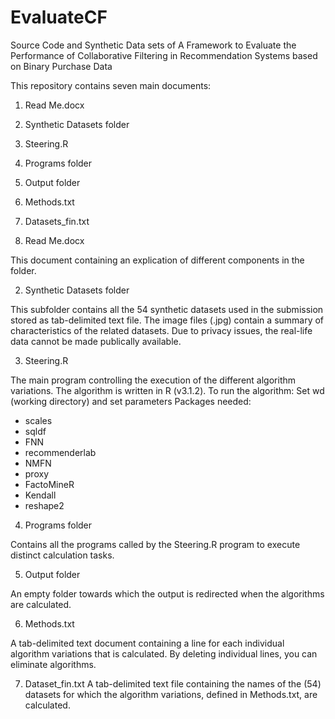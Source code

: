 # EvaluateCF
Source Code and Synthetic Data sets of A Framework to Evaluate the Performance of Collaborative Filtering in Recommendation Systems based on Binary Purchase Data

This repository contains seven main documents:
1)	Read Me.docx
2)	Synthetic Datasets folder
3)	Steering.R
4)	Programs folder
5)	Output folder
6)	Methods.txt
7)	Datasets_fin.txt


1)	Read Me.docx

This document containing an explication of different components in the folder.


2)	Synthetic Datasets folder

This subfolder contains all the 54 synthetic datasets used in the submission stored as tab-delimited text file. The image files (.jpg) contain a summary of characteristics of the related datasets. Due to privacy issues, the real-life data cannot be made publically available.


3)	Steering.R 

The main program controlling the execution of the different algorithm variations. The algorithm is written in R (v3.1.2). 
To run the algorithm: Set wd (working directory) and set parameters
Packages needed:
-	scales
-	sqldf
-	FNN
-	recommenderlab
-	NMFN
-	proxy
-	FactoMineR
-	Kendall
-	reshape2


4)	Programs folder

Contains all the programs called by the Steering.R program to execute distinct calculation tasks.


5)	Output folder

An empty folder towards which the output is redirected when the algorithms are calculated.


6)	Methods.txt

A tab-delimited text document containing a line for each individual algorithm variations that is calculated. By deleting individual lines, you can eliminate algorithms.

7)	Dataset_fin.txt
A tab-delimited text file containing the names of the (54) datasets for which the algorithm variations, defined in Methods.txt, are calculated.

